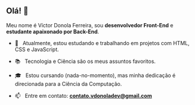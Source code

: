 <h2 align="left">Olá! 👋</h2>  

<p align="left">
	Meu nome é Víctor Donola Ferreira, sou <strong>desenvolvedor Front-End</strong> e <strong>estudante apaixonado por Back-End</strong>.
</p>

- 🔭 &nbsp; Atualmente, estou estudando e trabalhando em projetos com HTML, CSS e JavaScript.

- :books: &nbsp; Tecnologia e Ciência são os meus assuntos favoritos.

- 🎓 &nbsp; Estou cursando (nada-no-momento), mas minha dedicação é direcionada para a Ciência da Computação.

- 📫 &nbsp; Entre em contato: **contato.vdonoladev@gmail.com**

<!--START_SECTION:waka-->
<!--END_SECTION:waka-->
